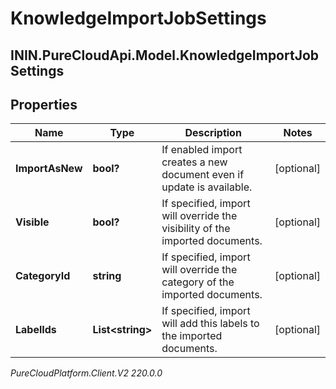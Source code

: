 # KnowledgeImportJobSettings

## ININ.PureCloudApi.Model.KnowledgeImportJobSettings

## Properties

|Name | Type | Description | Notes|
|------------ | ------------- | ------------- | -------------|
| **ImportAsNew** | **bool?** | If enabled import creates a new document even if update is available. | [optional] |
| **Visible** | **bool?** | If specified, import will override the visibility of the imported documents. | [optional] |
| **CategoryId** | **string** | If specified, import will override the category of the imported documents. | [optional] |
| **LabelIds** | **List&lt;string&gt;** | If specified, import will add this labels to the imported documents. | [optional] |



_PureCloudPlatform.Client.V2 220.0.0_
